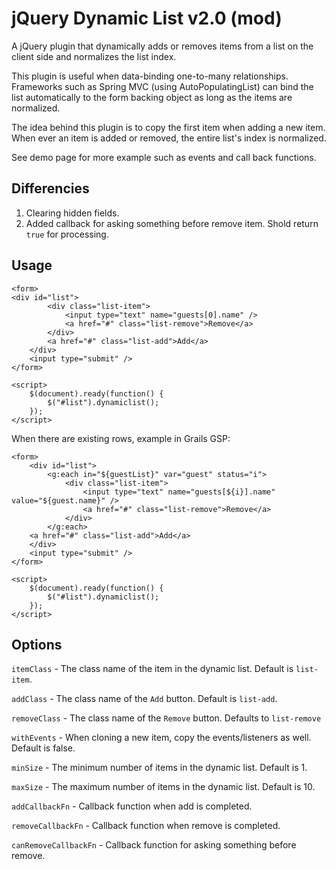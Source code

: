 # jQuery Dynamic List v2.0 (mod) #

A jQuery plugin that dynamically adds or removes items from a list on the client side and normalizes the list index.

This plugin is useful when data-binding one-to-many relationships.  Frameworks such as Spring MVC (using AutoPopulatingList) can bind the list automatically to the form backing object as long as the items are normalized.

The idea behind this plugin is to copy the first item when adding a new item.  When ever an item is added or removed, the entire list's index is normalized.

See demo page for more example such as events and call back functions.

## Differencies ##

1. Clearing hidden fields.
2. Added callback for asking something before remove item. Shold return `true` for processing.


## Usage ##

    <form>
	<div id="list">
            <div class="list-item">
                <input type="text" name="guests[0].name" />
                <a href="#" class="list-remove">Remove</a>
            </div>
            <a href="#" class="list-add">Add</a>
        </div>
        <input type="submit" />
    </form>

    <script>
        $(document).ready(function() {
            $("#list").dynamiclist();
        });
    </script>

When there are existing rows, example in Grails GSP:

    <form>
        <div id="list">
            <g:each in="${guestList}" var="guest" status="i">
                <div class="list-item">
                    <input type="text" name="guests[${i}].name" value="${guest.name}" />
                    <a href="#" class="list-remove">Remove</a>
                </div>
            </g:each>
        <a href="#" class="list-add">Add</a>
        </div>
        <input type="submit" />
    </form>

    <script>
        $(document).ready(function() {
            $("#list").dynamiclist();
        });
    </script>

## Options ##

`itemClass` - The class name of the item in the dynamic list.  Default is `list-item`.

`addClass` - The class name of the `Add` button.  Default is  `list-add`.

`removeClass` - The class name of the `Remove` button.  Defaults to `list-remove`

`withEvents` - When cloning a new item, copy the events/listeners as well.  Default is false.

`minSize` - The minimum number of items in the dynamic list.  Default is 1.

`maxSize` - The maximum number of items in the dynamic list.  Default is 10.

`addCallbackFn` - Callback function when add is completed.

`removeCallbackFn` - Callback function when remove is completed.

`canRemoveCallbackFn` - Callback function for asking something before remove.
